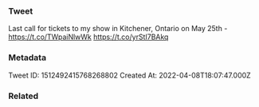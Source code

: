 ### Tweet
Last call for tickets to my show in Kitchener, Ontario on May 25th -  https://t.co/TWpaiNlwWk https://t.co/yrStI7BAkq

### Metadata
Tweet ID: 1512492415768268802
Created At: 2022-04-08T18:07:47.000Z

### Related

